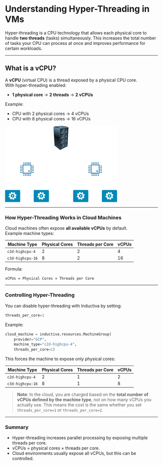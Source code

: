 # Understanding Hyper-Threading in VMs

Hyper-threading is a CPU technology that allows each physical core to handle **two threads** (tasks) simultaneously. This increases the total number of tasks your CPU can process at once and improves performance for certain workloads.

---

## What is a vCPU?

A **vCPU** (virtual CPU) is a thread exposed by a physical CPU core.  
With hyper-threading enabled:

- **1 physical core** → **2 threads** → **2 vCPUs**

Example:
- CPU with 2 physical cores → 4 vCPUs  
- CPU with 8 physical cores → 16 vCPUs

![Machine Schema](./_static/machine.png)

---

### How Hyper-Threading Works in Cloud Machines

Cloud machines often expose **all available vCPUs** by default.  
Example machine types:

| Machine Type       | Physical Cores | Threads per Core | vCPUs |
|---------------------|-----------------|--------------------|-------|
| `c2d-highcpu-4`    | 2               | 2                  | 4     |
| `c3d-highcpu-16`   | 8               | 2                  | 16    |

Formula:
```
vCPUs = Physical Cores × Threads per Core
```

---

### Controlling Hyper-Threading

You can disable hyper-threading with Inductiva by setting:

```python
threads_per_core=1
```

Example:

```python
cloud_machine = inductiva.resources.MachineGroup(
    provider="GCP",
    machine_type="c2d-highcpu-4",
    threads_per_core=1)
```

This forces the machine to expose only physical cores:

| Machine Type     | Physical Cores | Threads per Core | vCPUs |
| ---------------- | -------------- | ---------------- | ----- |
| `c2d-highcpu-4`  | 2              | 1                | 2     |
| `c3d-highcpu-16` | 8              | 1                | 8     |


> **Note**: In the cloud, you are charged based on the **total number of vCPUs defined by the machine type**, not on how many vCPUs you actually use. This means the cost is the same whether you set `threads_per_core=1` or `threads_per_core=2`.

---

### Summary

* Hyper-threading increases parallel processing by exposing multiple threads per core.
* vCPUs = physical cores × threads per core.
* Cloud environments usually expose all vCPUs, but this can be controlled.


